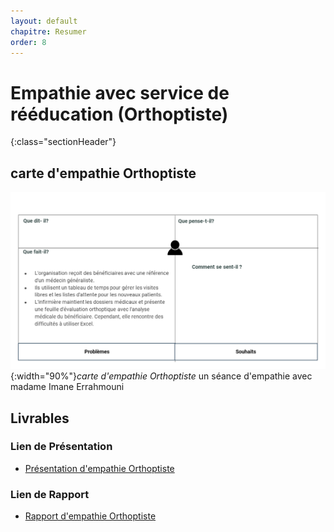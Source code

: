 ```yaml
---
layout: default
chapitre: Resumer
order: 8
---
```

# Empathie avec service de rééducation (Orthoptiste) 
{:class="sectionHeader"}
<!-- new slide -->
## carte d'empathie Orthoptiste 
![carte d'empathie Orthoptiste](./images/carte-empathie-orthoptiste-Imane-Errahmouni.png){:width="90%"}*carte d'empathie Orthoptiste*
un séance d'empathie avec madame Imane Errahmouni 

## Livrables

### Lien de Présentation
- [Présentation d'empathie Orthoptiste](/besoin/empathie-orthoptiste/presentation.html)

### Lien de Rapport
- [Rapport d'empathie Orthoptiste](/besoin/empathie-orthoptiste/rapport.html)
<!-- new slide -->